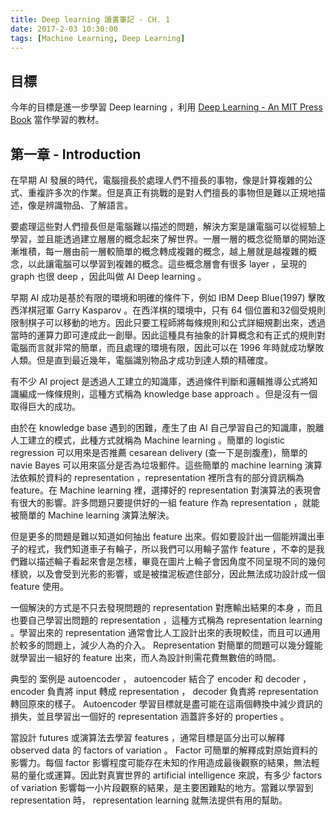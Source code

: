 ```yaml
---
title: Deep learning 讀書筆記 - CH. 1
date: 2017-2-03 10:30:00
tags: [Machine Learning, Deep Learning]
---
```


## 目標

今年的目標是進一步學習 Deep learning ，利用 [Deep Learning - An MIT Press Book](http://www.deeplearningbook.org/) 當作學習的教材。

## 第一章 - Introduction
在早期 AI 發展的時代，電腦擅長於處理人們不擅長的事物，像是計算複雜的公式、重複許多次的作業。但是真正有挑戰的是對人們擅長的事物但是難以正規地描述，像是辨識物品、了解語言。

要處理這些對人們擅長但是電腦難以描述的問題，解決方案是讓電腦可以從經驗上學習，並且能透過建立層層的概念起來了解世界。一層一層的概念從簡單的開始逐漸堆積，每一層由前一層較簡單的概念轉成複雜的概念，越上層就是越複雜的概念，以此讓電腦可以學習到複雜的概念。這些概念層會有很多 layer ，呈現的 graph 也很 deep ，因此叫做 AI Deep learning 。

早期 AI 成功是基於有限的環境和明確的條件下，例如 IBM Deep Blue(1997) 擊敗西洋棋冠軍 Garry Kasparov 。在西洋棋的環境中，只有 64 個位置和32個受規則限制棋子可以移動的地方。因此只要工程師將每條規則和公式詳細規劃出來，透過當時的運算力即可達成此一創舉。因此這種具有抽象的計算概念和有正式的規則對電腦而言就非常的簡單，而且處理的環境有限，因此可以在 1996 年時就成功擊敗人類。但是直到最近幾年，電腦識別物品才成功到達人類的精確度。

有不少 AI project 是透過人工建立的知識庫，透過條件判斷和邏輯推導公式將知識編成一條條規則，這種方式稱為 knowledge base approach 。但是沒有一個取得巨大的成功。

由於在 knowledge base 遇到的困難，產生了由 AI 自己學習自己的知識庫，脫離人工建立的模式，此種方式就稱為 Machine learning 。簡單的 logistic regression 可以用來是否推薦 cesarean delivery (查一下是剖腹產)，簡單的 navie Bayes 可以用來區分是否為垃圾郵件。這些簡單的 machine learning 演算法依賴於資料的 representation ，representation 裡所含有的部分資訊稱為 feature。在 Machine learning 裡，選擇好的 representation 對演算法的表現會有很大的影響。許多問題只要提供好的一組 feature 作為 representation ，就能被簡單的 Machine learning 演算法解決。

但是更多的問題是難以知道如何抽出 feature 出來。假如要設計出一個能辨識出車子的程式，我們知道車子有輪子，所以我們可以用輪子當作 feature ，不幸的是我們難以描述輪子看起來會是怎樣，畢竟在圖片上輪子會因角度不同呈現不同的幾何樣貌，以及會受到光影的影響，或是被擋泥板遮住部分，因此無法成功設計成一個 feature 使用。

一個解決的方式是不只去發現問題的 representation 對應輸出結果的本身 ，而且也要自己學習出問題的 representation ，這種方式稱為 representation learning 。學習出來的 representation 通常會比人工設計出來的表現較佳，而且可以通用於較多的問題上，減少人為的介入。 Representation 對簡單的問題可以幾分鐘能就學習出一組好的 feature 出來，而人為設計則需花費無數倍的時間。

典型的  案例是 autoencoder ， autoencoder 結合了 encoder 和 decoder ， encoder 負責將 input 轉成 representation ， decoder 負責將 representation 轉回原來的樣子。 Autoencoder 學習目標就是盡可能在這兩個轉換中減少資訊的損失，並且學習出一個好的 representation 涵蓋許多好的 properties 。

當設計 futures 或演算法去學習 features ，通常目標是區分出可以解釋 observed data 的 factors of variation 。 Factor 可簡單的解釋成對原始資料的影響力。每個 factor 影響程度可能存在未知的作用造成最後觀察的結果，無法輕易的量化或運算。因此對真實世界的 artificial intelligence 來說，有多少 factors of variation 影響每一小片段觀察的結果，是主要困難點的地方。當難以學習到 representation 時， representation learning 就無法提供有用的幫助。
